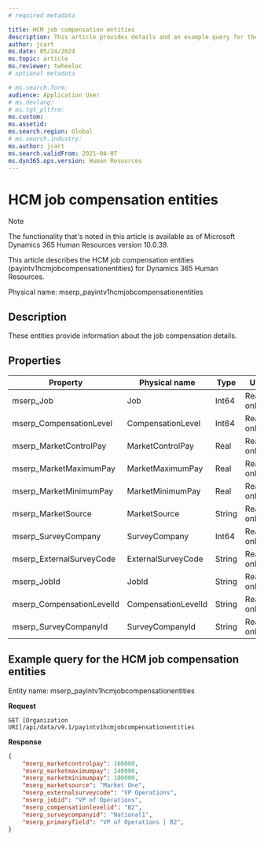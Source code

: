 ```yaml
---
# required metadata

title: HCM job compensation entities
description: This article provides details and an example query for the HCM job compensation entities in Microsoft Dynamics 365 Human Resources.
author: jcart
ms.date: 05/24/2024
ms.topic: article
ms.reviewer: twheeloc
# optional metadata

# ms.search.form: 
audience: Application User
# ms.devlang: 
# ms.tgt_pltfrm: 
ms.custom: 
ms.assetid: 
ms.search.region: Global
# ms.search.industry: 
ms.author: jcart
ms.search.validFrom: 2021-04-07
ms.dyn365.ops.version: Human Resources
---
```


# HCM job compensation entities

> [!NOTE]
> The functionality that's noted in this article is available as of Microsoft Dynamics 365 Human Resources version 10.0.39.

This article describes the HCM job compensation entities (payintv1hcmjobcompensationentities) for Dynamics 365 Human Resources.

Physical name: mserp\_payintv1hcmjobcompensationentities

## Description

These entities provide information about the job compensation details.

## Properties

| Property | Physical name | Type | Use | 
|---|---|---|---|
| mserp\_Job | Job | Int64 | Read-only |
| mserp\_CompensationLevel | CompensationLevel | Int64 | Read-only |
| mserp\_MarketControlPay | MarketControlPay | Real | Read-only |
| mserp\_MarketMaximumPay | MarketMaximumPay | Real | Read-only |
| mserp\_MarketMinimumPay | MarketMinimumPay | Real | Read-only |
| mserp\_MarketSource | MarketSource | String | Read-only |
| mserp\_SurveyCompany | SurveyCompany | Int64 | Read-only |
| mserp\_ExternalSurveyCode | ExternalSurveyCode | String | Read-only |
| mserp\_JobId | JobId | String | Read-only |
| mserp\_CompensationLevelId | CompensationLevelId | String | Read-only |
| mserp\_SurveyCompanyId | SurveyCompanyId | String | Read-only |

## Example query for the HCM job compensation entities

Entity name: mserp\_payintv1hcmjobcompensationentities

**Request**

```HTTP
GET [Organization URI]/api/data/v9.1/payintv1hcmjobcompensationentities
```

**Response**

```JSON
{
    "mserp_marketcontrolpay": 160000,
    "mserp_marketmaximumpay": 240000,
    "mserp_marketminimumpay": 100000,
    "mserp_marketsource": "Market One",
    "mserp_externalsurveycode": "VP Operations",
    "mserp_jobid": "VP of Operations",
    "mserp_compensationlevelid": "B2",
    "mserp_surveycompanyid": "National1",
    "mserp_primaryfield": "VP of Operations | B2",
}
```
